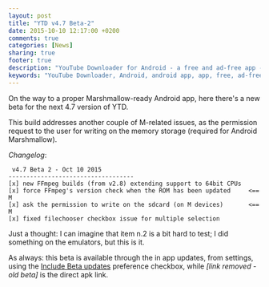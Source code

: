 ```yaml
---
layout: post
title: "YTD v4.7 Beta-2"
date: 2015-10-10 12:17:00 +0200
comments: true
categories: [News]
sharing: true
footer: true
description: "YouTube Downloader for Android - a free and ad-free app - new version"
keywords: "YouTube Downloader, Android, android app, app, free, ad-free, no ads, dentex, XDA, XDA_dentex, twidentex, YouTube, downloader, FFmpeg, audio, music, video, extraction, mp3, easy, dentex, 1080p, 720p, 480p, HD, 4K, 3gp, webm, mp4, m4a, ogg, flv, opus, 360°, 3D"
---
```

On the way to a proper Marshmallow-ready Android app, here there's a new beta for the next 4.7 version of YTD.

This build addresses another couple of M-related issues, 
as the permission request to the user for writing on the memory storage (required for Android Marshmallow).

*Changelog*:

     v4.7 Beta 2 - Oct 10 2015
    -----------------------------------
    [x] new FFmpeg builds (from v2.8) extending support to 64bit CPUs
    [x] force FFmpeg's version check when the ROM has been updated     <== M
    [x] ask the permission to write on the sdcard (on M devices)       <== M
    [x] fixed filechooser checkbox issue for multiple selection

Just a thought: I can imagine that item n.2 is a bit hard to test; I did something on the emulators, but this is it.

As always: this beta is available through the in app updates, from settings, using the [Include Beta updates](http://dentex.github.io/blog/2014-07-15/new-beta-program-again/) preference checkbox, while *[link removed - old beta]* is the direct apk link.

